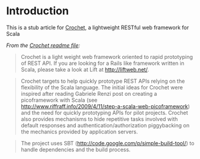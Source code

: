 # Introduction #

This is a stub article for [Crochet](https://github.com/xllora/Crochet), a lightweight RESTful web framework for Scala

_From the [Crochet readme file](https://github.com/xllora/Crochet#readme):_

> Crochet is a light weight web framework oriented to rapid prototyping of REST API. If you are looking for a Rails like framework written in Scala, please take a look at Lift at http://liftweb.net/.

> Crochet targets to help quickly prototype REST APIs relying on the flexibility of the Scala language. The initial ideas for Crochet were inspired after reading Gabriele Renzi post on creating a picoframework with Scala (see http://www.riffraff.info/2009/4/11/step-a-scala-web-picoframework) and the need for quickly prototyping APIs for pilot projects. Crochet also provides mechanisms to hide repetitive tasks involved with default responses and authentication/authorization piggybacking on the mechanics provided by application servers.

> The project uses SBT (http://code.google.com/p/simple-build-tool/) to handle dependencies and the build process.